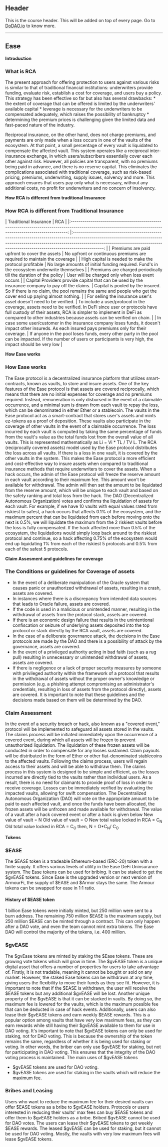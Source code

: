 ## Header
This is the course header. This will be added on top of every page. Go to [DoDAO.io](https://www.dodao.io) to know more.

 ---
 
 ## Ease
 
 **Introduction**        
### What is RCA 
The present approach for offering protection to users against various risks is similar to that of traditional financial institutions: underwriters provide funding, evaluate risk, establish a cost for coverage, and users buy a policy.  This strategy has been effective so far but also has several drawbacks:  * the extent of coverage that can be offered is limited by the underwriters' available capital * leverage is necessary for the underwriters to be compensated adequately, which raises the possibility of bankruptcy * determining the premium prices is challenging given the limited data and fast-paced nature of the industry.

 Reciprocal insurance, on the other hand, does not charge premiums, and payments are only made when a loss occurs in
one of the vaults of the ecosystem. At that point, a small percentage of every vault is liquidated to compensate the affected vault.
 This system operates like a reciprocal inter-insurance exchange, in which users/subscribers essentially cover each
other against risk. However, all policies are transparent, with no premiums being paid in advance, and there is no reserve capital. This eliminates the complications associated with traditional coverage, such as risk-based pricing, premiums, underwriting, supply issues, solvency and more.
 This approach ensures that users pay only what is necessary, without any additional costs, no profit for
underwriters and no concern of insolvency.
 
 **How RCA is different from traditional Insurance**        
### How RCA is different from Traditional Insurance
|                                                                    Traditional Insurance                                                                   	|                                                                                                                            RCA                                                                                                                            	| |:----------------------------------------------------------------------------------------------------------------------------------------------------------:	|:---------------------------------------------------------------------------------------------------------------------------------------------------------------------------------------------------------------------------------------------------------:	| | Premiums are paid upfront to cover the assets                                                                                                              	| No upfront or continuous premiums are required to maintain the coverage                                                                                                                                                                                   	| | High capital is needed to make the protocol profitable                                                                                                     	| No large amounts of initial funding required. Fund's in the ecosystem underwrite themselves                                                                                                                                                               	| | Premiums are charged periodically till the duration of the policy                                                                                          	| User will be charged only when loss event occurs                                                                                                                                                                                                          	| | Capital Providers provide capital that can be used by the insurance company to pay off the claims.                                                         	| Capital is pooled by the insured. So if there is no claim, the pool remains the same and people who get the cover end up paying almost nothing.                                                                                                           	| | For selling the insurance user's asset doesn't need to be verified.                                                                                        	| To include a user/protocol in the coverage, assets need to be verified.  In DeFi since user or protocols have full custody of their assets, RCA is simpler to implement in DeFi as compared to other industries because assets can be verified on chain.  	| | In case some user/customer in the insurance company loses funds, it doesn't impact other insureds.  As each insured pays premiums only for their coverage. 	| If anyone in the pool loses funds, every other party in the pool can be impacted. If the number of users or participants is very high, the impact should be very low                                                                                      	|
              
 
 **How Ease works**        
### How Ease works
The Ease protocol is a decentralized insurance platform that utilizes smart-contracts, known as vaults, to store and insure assets.  One of the key features of the Ease protocol is that assets are covered reciprocally, which means that there are no initial expenses  for coverage and no premiums required. Instead, remuneration is only disbursed in the event of a claimable occurrence, and a minimal  sum is drawn from each vault to repay the loss, which can be denominated in either Ether or a stablecoin.
The vaults in the Ease protocol act as a smart-contract that stores user's assets and mints ez-tokens as a proof of deposition.  These vaults also participate in the coverage of other vaults in the event of a claimable occurrence. The loss incurred by  each vault is computed by taking the same percentage of funds from the vault's value as the total funds lost from the overall  value of all vaults. This is represented mathematically as Li = Vi * TL / TV L.
The RCA (reciprocally covered assets) model used by the Ease protocol distributes the loss across all vaults. If there is a  loss in one vault, it is covered by the other vaults in the system. This makes the Ease protocol a more efficient and  cost-effective way to insure assets when compared to traditional insurance methods that require underwriters to cover the assets.
When a hack occurs, the admin of the Ease protocol will freeze the reserve amount in each vault according to their maximum fee.  This amount won't be available for withdrawal. The admin will then set the amount to be liquidated from the reserve amount, which  will be unique to each vault and based on the safety ranking and total loss from the hack. The DAO (Decentralized Autonomous Organization)  votes and confirms the liquidation of assets for each vault. 
For example, if we have 10 vaults with equal values rated from riskiest to safest, a hack occurs that affects 0.1% of the ecosystem, and the maximum percent that can be liquidated from each before moving onto the next is 0.5%, we will liquidate the maximum from the 2 riskiest vaults before the loss is fully compensated. If the hack affected more than 0.5% of the ecosystem, the liquidations would simply loop back around to the riskiest protocol and continue, so a hack affecting 0.75% of the ecosystem would end up liquidating 1% from each of the riskiest 5 protocols and 0.5% from each of the safest 5 protocols.
 
 **Claim Assesment and guidelines for coverage**        
### The Conditions or guidelines for Coverage of assets
* In the event of a deliberate manipulation of the Oracle system that causes panic or unauthorized withdrawal of assets, resulting in a crash, assets are covered.
* In instances where there is a discrepancy from intended data sources that leads to Oracle failure, assets are covered.
* If the code is used in a malicious or unintended manner, resulting in the withdrawal of assets from the protocol stack, assets are covered.
* If there is an economic design failure that results in the unintentional confiscation or seizure of underlying assets deposited into the  top protocol or stack directly by the RCA vault, assets are covered.
* In the case of a deliberate governance attack, the decisions in the Ease protocols are made by the DAO and there is a possibility of attack  by the governance, assets are covered.
* In the event of a privileged authority acting in bad faith (such as a rug pull) resulting in unnecessary or unintended withdrawal of assets,  assets are covered.
* If there is negligence or a lack of proper security measures by someone with privileged authority within the framework of a protocol that results in the  withdrawal of assets without the proper owner's knowledge or permission (e.g. a phishing attempt compromising an administrator's credentials, resulting in  loss of assets from the protocol directly), assets are covered. 
It is important to note that these guidelines and the decisions made based on them will be determined by the DAO.

### Claim Assessment
In the event of a security breach or hack, also known as a "covered event," protocol will be implemented to safeguard all assets stored in the vaults. The claims process will be initiated immediately upon the occurrence of a covered event, during which all assets will be frozen to prevent unauthorized liquidation. The liquidation of these frozen assets will be conducted in order to compensate for any losses sustained. Claim payouts will be distributed in the form of Ether or other fiat-denominated stablecoins to the affected vaults. Following the claims process, users will regain access to their assets and will be able to withdraw them.
The claims process in this system is designed to be simple and efficient, as the losses incurred are directly tied to the vaults rather than individual users. As a result, there is no need for claimants to provide proof of loss in order to receive coverage. Losses can be immediately verified by evaluating the impacted vaults, allowing for swift compensation. The Decentralized Autonomous Organization (DAO) will vote on the appropriate amount to be paid to each affected vault, and once the funds have been allocated, the frozen assets will be unfrozen and made available for withdrawal.
The value of a vault after a hack covered event or after a hack is given below
New value of vault = N
Old value of vault = O
New total value locked in RCA = C<sub>N</sub>
Old total value locked in RCA = C<sub>O</sub>
then,
N = O*C<sub>N</sub>/  C<sub>O</sub>
 
 **Tokens**        

### $EASE
The $EASE token is a tradeable Ethereum-based (ERC-20) token with a finite supply. It offers various levels of utility in the Ease DeFi Uninsurance system. The Ease tokens can be used for bribing. It can be staked to get the $gvEASE tokens.
Since Ease is the upgraded version or next version of ArmourFi, the supply of $EASE and $Armor stays the same. The Armour tokens can be swapped for ease in 1:1 ratio.

#### History of $EASE token
1 billion Ease tokens were initially minted, but 250 million were sent to a burn address. The remaining 750 million $EASE is the maximum supply, but 250 million $EASE can be minted through a contract. This can only happen after a DAO vote, and even the team cannot mint extra tokens. The Ease DAO will control the majority of the tokens, i.e. 400 million.
### $gvEASE
The $gvEase tokens are minted by staking the $Ease tokens. These are growing vote tokens which will grow in time.
The $gvEASE token is a unique digital asset that offers a number of properties for users to take advantage of. Firstly, it is not tradable, meaning it cannot be bought or sold on any market. However, the staked Ease tokens can be withdrawn at any time, giving users the flexibility to move their funds as they see fit. However, it is important to note that if the $EASE is withdrawn, the user will receive the $EASE tokens but any additional $gvEASE will be lost.
Another unique property of the $gvEASE is that it can be stacked in vaults. By doing so, the maximum fee is lowered for the vaults, which is the maximum possible fee that can be deducted in case of hack events. Additionally, users can also lease their $gvEASE tokens and earn weekly $EASE rewards. This is a popular option among vaults that have very low maximum fees, as they can earn rewards while still having their $gvEASE available to them for use in DAO voting.
It's important to note that $gvEASE tokens can only be used for staking, not for DAO voting. This is because the ownership of the token remains the same, regardless of whether it is being used for staking or voting. In other words, the briber can only use $gvEASE for staking, but not for participating in DAO voting. This ensures that the integrity of the DAO voting process is maintained.
The main uses of $gvEASE tokens
* $gvEASE tokens are used for DAO voting.
* $gvEASE tokens are used for staking in the vaults which will reduce the maximum fee.
### Bribes and Leasing
Users who want to reduce the maximum fee for their desired vaults can offer $EASE tokens as a bribe to $gvEASE holders. Protocols or users interested in reducing their vaults' max fees can buy $EASE tokens and offer them to $gvEASE holders as a bribe. Bribed $gvEASE cannot be used for DAO votes.
The users can lease their $gvEASE tokens to get weekly $EASE rewards. The leased $gvEASE can be used for staking, but it cannot be used for DAO voting. Mostly, the vaults with very low maximum fees will lease $gvEASE tokens.
 
 
